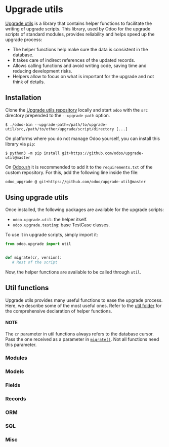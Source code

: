 # Upgrade utils

[Upgrade utils](https://github.com/odoo/upgrade-util/) is a library that contains helper functions
to facilitate the writing of upgrade scripts. This library, used by Odoo for the upgrade scripts of
standard modules, provides reliability and helps speed up the upgrade process:

- The helper functions help make sure the data is consistent in the database.
- It takes care of indirect references of the updated records.
- Allows calling functions and avoid writing code, saving time and reducing development risks.
- Helpers allow to focus on what is important for the upgrade and not think of details.

## Installation

Clone the [Upgrade utils repository](https://github.com/odoo/upgrade-util/) locally and start
`odoo` with the `src` directory prepended to the `--upgrade-path` option.

```console
$ ./odoo-bin --upgrade-path=/path/to/upgrade-util/src,/path/to/other/upgrade/script/directory [...]
```

On platforms where you do not manage Odoo yourself, you can install this library via `pip`:

```console
$ python3 -m pip install git+https://github.com/odoo/upgrade-util@master
```

On [Odoo.sh](https://www.odoo.sh/) it is recommended to add it to the `requirements.txt` of
the custom repository. For this, add the following line inside the file:

```default
odoo_upgrade @ git+https://github.com/odoo/upgrade-util@master
```

## Using upgrade utils

Once installed, the following packages are available for the upgrade scripts:

- `odoo.upgrade.util`: the helper itself.
- `odoo.upgrade.testing`: base TestCase classes.

To use it in upgrade scripts, simply import it:

```python
from odoo.upgrade import util


def migrate(cr, version):
   # Rest of the script
```

Now, the helper functions are available to be called through `util`.

## Util functions

Upgrade utils provides many useful functions to ease the upgrade process. Here, we describe some
of the most useful ones. Refer to the [util folder](https://github.com/odoo/upgrade-util/tree/master/src/util) for the comprehensive declaration of
helper functions.

#### NOTE
The `cr` parameter in util functions always refers to the database cursor. Pass the one
received as a parameter in [`migrate()`](upgrade_scripts.md#migrate). Not all functions need this parameter.

### Modules

### Models

### Fields

### Records

### ORM

### SQL

### Misc
